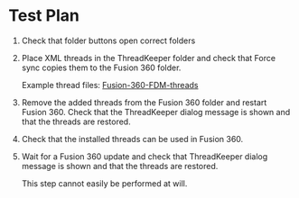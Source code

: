 # Test Plan

1. Check that folder buttons open correct folders

2. Place XML threads in the ThreadKeeper folder and check that Force sync copies them to the Fusion 360 folder.

   Example thread files: [Fusion-360-FDM-threads](https://github.com/dans98/Fusion-360-FDM-threads)

3. Remove the added threads from the Fusion 360 folder and restart Fusion 360. Check that the ThreadKeeper dialog message is shown and that the threads are restored.

4. Check that the installed threads can be used in Fusion 360.

5. Wait for a Fusion 360 update and check that ThreadKeeper dialog message is shown and that the threads are restored.

   This step cannot easily be performed at will.

   
